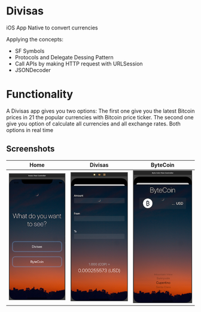 # Divisas
iOS App Native to convert currencies

Applying the concepts:

* SF Symbols
* Protocols and Delegate Dessing Pattern
* Call APIs by making HTTP request with URLSession
* JSONDecoder

# Functionality
A Divisas app gives you two options: The first one give you the latest Bitcoin prices in 21 the popular currencies with Bitcoin price ticker.
The second one give you option of calculate all currencies and all exchange rates.
Both options in real time


## Screenshots


|  Home      |  Divisas      |  ByteCoin      |
|------------|-------------|------------|
| ![Portrait](Documentation/portrait_home.png) |  ![Portrait](Documentation/portrait_divisas.png)  | ![Portrait](Documentation/portrait_bytecoin.png) |
